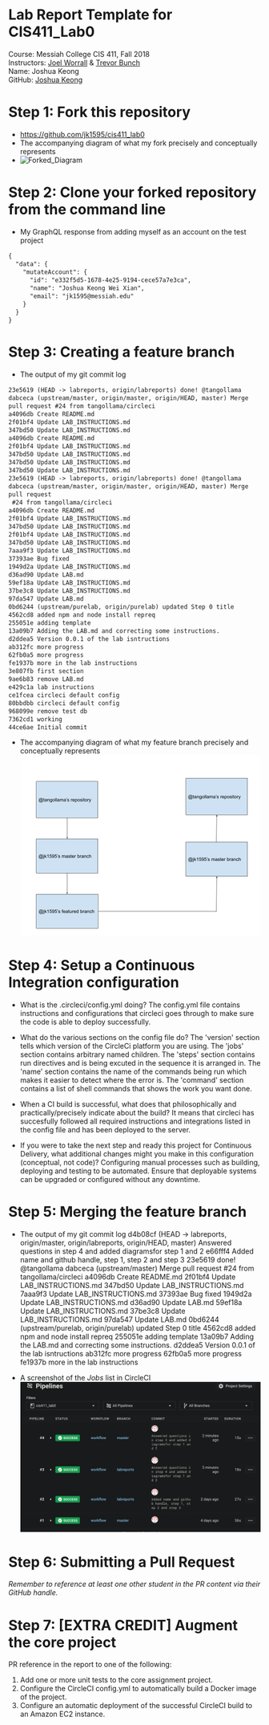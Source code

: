 # Lab Report Template for CIS411_Lab0

Course: Messiah College CIS 411, Fall 2018<br/>
Instructors: [Joel Worrall](https://github.com/tangollama) & [Trevor Bunch](https://github.com/trevordbunch)<br/>
Name: Joshua Keong <br/>
GitHub: [Joshua Keong](https://github.com/jk1595)<br/>

# Step 1: Fork this repository

- https://github.com/jk1595/cis411_lab0
- The accompanying diagram of what my fork precisely and conceptually represents
- ![Forked_Diagram](../assets/Forked_Diagram.png "Forked_Diagram")

# Step 2: Clone your forked repository from the command line

- My GraphQL response from adding myself as an account on the test project

```
{
  "data": {
    "mutateAccount": {
      "id": "e332f5d5-1678-4e25-9194-cece57a7e3ca",
      "name": "Joshua Keong Wei Xian",
      "email": "jk1595@messiah.edu"
    }
  }
}
```

# Step 3: Creating a feature branch

- The output of my git commit log

```
23e5619 (HEAD -> labreports, origin/labreports) done! @tangollama
dabceca (upstream/master, origin/master, origin/HEAD, master) Merge pull request #24 from tangollama/circleci
a4096db Create README.md
2f01bf4 Update LAB_INSTRUCTIONS.md
347bd50 Update LAB_INSTRUCTIONS.md
a4096db Create README.md
2f01bf4 Update LAB_INSTRUCTIONS.md
347bd50 Update LAB_INSTRUCTIONS.md
347bd50 Update LAB_INSTRUCTIONS.md
347bd50 Update LAB_INSTRUCTIONS.md
23e5619 (HEAD -> labreports, origin/labreports) done! @tangollama
dabceca (upstream/master, origin/master, origin/HEAD, master) Merge pull request
 #24 from tangollama/circleci
a4096db Create README.md
2f01bf4 Update LAB_INSTRUCTIONS.md
347bd50 Update LAB_INSTRUCTIONS.md
2f01bf4 Update LAB_INSTRUCTIONS.md
347bd50 Update LAB_INSTRUCTIONS.md
7aaa9f3 Update LAB_INSTRUCTIONS.md
37393ae Bug fixed
1949d2a Update LAB_INSTRUCTIONS.md
d36ad90 Update LAB.md
59ef18a Update LAB_INSTRUCTIONS.md
37be3c8 Update LAB_INSTRUCTIONS.md
97da547 Update LAB.md
0bd6244 (upstream/purelab, origin/purelab) updated Step 0 title
4562cd8 added npm and node install repreq
255051e adding template
13a09b7 Adding the LAB.md and correcting some instructions.
d2ddea5 Version 0.0.1 of the lab isntructions
ab312fc more progress
62fb0a5 more progress
fe1937b more in the lab instructions
3e807fb first section
9ae6b83 remove LAB.md
e429c1a lab instructions
ce1fcea circleci default config
80bbdbb circleci default config
968099e remove test db
7362cd1 working
44ce6ae Initial commit
```

- The accompanying diagram of what my feature branch precisely and conceptually represents
  ![Branch_Diagram](../assets/Branch_Diagram.png "Branch_Diagram")

# Step 4: Setup a Continuous Integration configuration

- What is the .circleci/config.yml doing?
  The config.yml file contains instructions and configurations that circleci goes through to make sure the code is able to deploy successfully.

- What do the various sections on the config file do?
  The 'version' section tells which version of the CircleCi platform you are using.
  The 'jobs' section contains arbitrary named children.
  The 'steps' section contains run directives and is being excuted in the sequence it is arranged in.
  The 'name' section contains the name of the commands being run which makes it easier to detect where the error is.
  The 'command' section contains a list of shell commands that shows the work you want done.

- When a CI build is successful, what does that philosophically and practically/precisely indicate about the build?
  It means that circleci has succesfully followed all required instructions and integrations listed in the config file and has been deployed to the server.

- If you were to take the next step and ready this project for Continuous Delivery, what additional changes might you make in this configuration (conceptual, not code)?
  Configuring manual processes such as building, deploying and testing to be automated.
  Ensure that deployable systems can be upgraded or configured without any downtime.

# Step 5: Merging the feature branch

- The output of my git commit log
  d4b08cf (HEAD -> labreports, origin/master, origin/labreports, origin/HEAD, master) Answered questions in step 4 and added diagramsfor step 1 and 2
  e66fff4 Added name and github handle, step 1, step 2 and step 3
  23e5619 done! @tangollama
  dabceca (upstream/master) Merge pull request #24 from tangollama/circleci
  a4096db Create README.md
  2f01bf4 Update LAB_INSTRUCTIONS.md
  347bd50 Update LAB_INSTRUCTIONS.md
  7aaa9f3 Update LAB_INSTRUCTIONS.md
  37393ae Bug fixed
  1949d2a Update LAB_INSTRUCTIONS.md
  d36ad90 Update LAB.md
  59ef18a Update LAB_INSTRUCTIONS.md
  37be3c8 Update LAB_INSTRUCTIONS.md
  97da547 Update LAB.md
  0bd6244 (upstream/purelab, origin/purelab) updated Step 0 title
  4562cd8 added npm and node install repreq
  255051e adding template
  13a09b7 Adding the LAB.md and correcting some instructions.
  d2ddea5 Version 0.0.1 of the lab isntructions
  ab312fc more progress
  62fb0a5 more progress
  fe1937b more in the lab instructions

- A screenshot of the _Jobs_ list in CircleCI
  ![scrnshot_joblist](../assets/scrnshot_joblist.png "scrnshot_joblist")

# Step 6: Submitting a Pull Request

_Remember to reference at least one other student in the PR content via their GitHub handle._

# Step 7: [EXTRA CREDIT] Augment the core project

PR reference in the report to one of the following:

1. Add one or more unit tests to the core assignment project.
2. Configure the CircleCI config.yml to automatically build a Docker image of the project.
3. Configure an automatic deployment of the successful CircleCI build to an Amazon EC2 instance.

